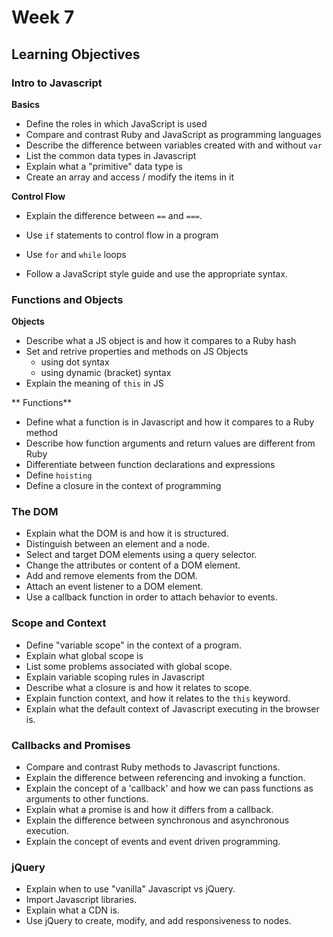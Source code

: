 # Week 7

## Learning Objectives

### Intro to Javascript

**Basics**
- Define the roles in which JavaScript is used
- Compare and contrast Ruby and JavaScript as programming languages
- Describe the difference between variables created with and without `var`
- List the common data types in Javascript
- Explain what a "primitive" data type is
- Create an array and access / modify the items in it

**Control Flow**
- Explain the difference between `==` and `===`.
- Use `if` statements to control flow in a program
- Use `for` and `while` loops

- Follow a JavaScript style guide and use the appropriate syntax.

### Functions and Objects

**Objects**
- Describe what a JS object is and how it compares to a Ruby hash
- Set and retrive properties and methods on JS Objects
  - using dot syntax
  - using dynamic (bracket) syntax
- Explain the meaning of `this` in JS

** Functions**
- Define what a function is in Javascript and how it compares to a Ruby method
- Describe how function arguments and return values are different from Ruby
- Differentiate between function declarations and expressions
- Define `hoisting`
- Define a closure in the context of programming


### The DOM

- Explain what the DOM is and how it is structured.
- Distinguish between an element and a node.
- Select and target DOM elements using a query selector.
- Change the attributes or content of a DOM element.
- Add and remove elements from the DOM.
- Attach an event listener to a DOM element.
- Use a callback function in order to attach behavior to events.

### Scope and Context

- Define "variable scope" in the context of a program.
- Explain what global scope is
- List some problems associated with global scope.
- Explain variable scoping rules in Javascript
- Describe what a closure is and how it relates to scope.
- Explain function context, and how it relates to the `this` keyword.
- Explain what the default context of Javascript executing in the browser is.

### Callbacks and Promises

- Compare and contrast Ruby methods to Javascript functions.
- Explain the difference between referencing and invoking a function.
- Explain the concept of a 'callback' and how we can pass functions as arguments to other functions.
- Explain what a promise is and how it differs from a callback.
- Explain the difference between synchronous and asynchronous execution.
- Explain the concept of events and event driven programming.

### jQuery

- Explain when to use "vanilla" Javascript vs jQuery.
- Import Javascript libraries.
- Explain what a CDN is.
- Use jQuery to create, modify, and add responsiveness to nodes.
